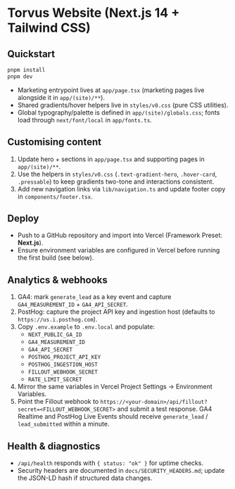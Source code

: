 # Torvus Website (Next.js 14 + Tailwind CSS)

## Quickstart

```bash
pnpm install
pnpm dev
```

- Marketing entrypoint lives at `app/page.tsx` (marketing pages live alongside it in `app/(site)/**`).
- Shared gradients/hover helpers live in `styles/v0.css` (pure CSS utilities).
- Global typography/palette is defined in `app/(site)/globals.css`; fonts load through `next/font/local` in `app/fonts.ts`.

## Customising content

1. Update hero + sections in `app/page.tsx` and supporting pages in `app/(site)/**`.
2. Use the helpers in `styles/v0.css` (`.text-gradient-hero`, `.hover-card`, `.pressable`) to keep gradients two-tone and interactions consistent.
3. Add new navigation links via `lib/navigation.ts` and update footer copy in `components/footer.tsx`.

## Deploy

- Push to a GitHub repository and import into Vercel (Framework Preset: **Next.js**).
- Ensure environment variables are configured in Vercel before running the first build (see below).

## Analytics & webhooks

1. GA4: mark `generate_lead` as a key event and capture `GA4_MEASUREMENT_ID` + `GA4_API_SECRET`.
2. PostHog: capture the project API key and ingestion host (defaults to `https://us.i.posthog.com`).
3. Copy `.env.example` to `.env.local` and populate:
   - `NEXT_PUBLIC_GA_ID`
   - `GA4_MEASUREMENT_ID`
   - `GA4_API_SECRET`
   - `POSTHOG_PROJECT_API_KEY`
   - `POSTHOG_INGESTION_HOST`
   - `FILLOUT_WEBHOOK_SECRET`
   - `RATE_LIMIT_SECRET`
4. Mirror the same variables in Vercel Project Settings → Environment Variables.
5. Point the Fillout webhook to `https://<your-domain>/api/fillout?secret=<FILLOUT_WEBHOOK_SECRET>` and submit a test response. GA4 Realtime and PostHog Live Events should receive `generate_lead` / `lead_submitted` within a minute.

## Health & diagnostics

- `/api/health` responds with `{ status: "ok" }` for uptime checks.
- Security headers are documented in `docs/SECURITY_HEADERS.md`; update the JSON-LD hash if structured data changes.
